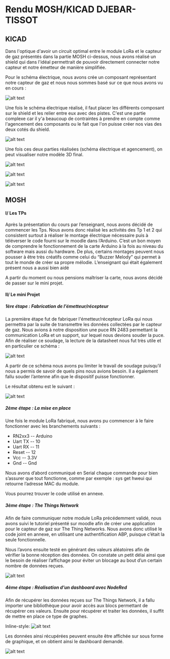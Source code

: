# Rendu MOSH/KICAD DJEBAR-TISSOT
## KICAD

Dans l'optique d'avoir un circuit optimal entre le module LoRa et le capteur de gaz présentés dans la partie MOSH ci-dessus, nous avons réalisé un shield qui dans l'idéal permettrait de pouvoir directement connecter notre capteur et notre émetteur de manière simplifiée.

Pour le schéma électrique, nous avons crée un composant représentant notre capteur de gaz et nous nous sommes basé sur ce que nous avons vu en cours :

![alt text](https://github.com/MOSH-Insa-Toulouse/2019_MOSH_B2_DJEBAR_TISSOT/blob/master/ImagesPCB/schema.png "Figure 1: Schéma du circuit électrique du shield")

Une fois le schéma électrique réalisé, il faut placer les différents composant sur le shield et les relier entre eux avec des pistes. C'est une partie complexe car il y'a beaucoup de contraintes à prendre en compte comme l'agencement des composants ou le fait que l'on puisse créer nos vias des deux cotés du shield.

![alt text](https://github.com/MOSH-Insa-Toulouse/2019_MOSH_B2_DJEBAR_TISSOT/blob/master/ImagesPCB/Pcb.PNG "Figure 2: Positionnement des pistes")

Une fois ces deux parties réalisées (schéma électrique et agencement), on peut visualiser notre modèle 3D final.

![alt text](https://github.com/MOSH-Insa-Toulouse/2019_MOSH_B2_DJEBAR_TISSOT/blob/master/ImagesPCB/3dVisu1.PNG "Figure 3: Vue 3D de coté")

![alt text](https://github.com/MOSH-Insa-Toulouse/2019_MOSH_B2_DJEBAR_TISSOT/blob/master/ImagesPCB/3dVisu2.PNG "Figure 4: Vue 3D de dessus")

![alt text](https://github.com/MOSH-Insa-Toulouse/2019_MOSH_B2_DJEBAR_TISSOT/blob/master/ImagesPCB/3dVisu2.PNG "Figure 5: Vue 3D de dessous")

## MOSH

#### I/ Les TPs

Après la présentation du cours par l’enseignant, nous avons décidé de commencer les Tps. Nous avons donc réalisé les activités des Tp 1 et 2 qui consistent surtout à réaliser le montage électrique nécessaire puis à téléverser le code fourni sur le moodle dans l’Arduino.
C’est un bon moyen de comprendre le fonctionnement de la carte Arduino à la fois au niveau du software mais aussi du hardware. 
De plus, certains montages peuvent nous pousser à être très créatifs comme celui du “Buzzer Melody” qui permet à tout le monde de créer sa propre mélodie. L’enseignant qui était également présent nous a aussi bien aidé

A partir du moment ou nous pensions maîtriser la carte, nous avons décidé de passer sur le mini projet.

#### II/ Le mini Projet

##### 1ère étape : Fabrication de l’émetteur/récepteur

La première étape fut de fabriquer l'émetteur/récepteur LoRa qui nous permettra par la suite de transmettre les données collectées par le capteur de gaz. Nous avions à notre disposition une puce RN 2483 permettant la communication LoRa et un support, sur lequel nous devions souder la puce. Afin de réaliser ce soudage, la lecture de la datasheet nous fut très utile et en particulier ce schéma :

![alt text](https://github.com/mystofake/MOSH_GazSensor/blob/master/MOSH/Images/pins.jpg "Figure 1: Pins de la puce RN 2483")

A partir de ce schéma nous avons pu limiter le travail de soudage puisqu’il nous a permis de savoir de quels pins nous avions besoin. Il a également fallu souder l’antenne afin que le dispositif puisse fonctionner. 


Le résultat obtenu est le suivant :

![alt text](https://github.com/mystofake/MOSH_GazSensor/blob/master/MOSH/Images/module.JPG "Figure 2 : Emetteur/Récepteur LoRa")

##### 2ème étape : La mise en place

Une fois le module LoRa fabriqué, nous avons pu commencer à le faire fonctionner avec les branchements suivants :

 * RN2xx3 -- Arduino
 * Uart TX -- 10
 * Uart RX -- 11
 * Reset -- 12
 * Vcc -- 3.3V
 * Gnd -- Gnd

Nous avons d’abord communiqué en Serial chaque commande pour bien s’assurer que tout fonctionne, comme par exemple :  sys get hweui qui retourne l’adresse MAC du module.

Vous pourrez trouver le code utilisé en annexe.


##### 3ème étape : The Things Network

Afin de faire communiquer notre module LoRa précédemment validé, nous avons suivi le tutoriel présenté sur moodle afin de créer une application pour le capteur de gaz sur The Thing Networks. Nous avons donc utilisé le code joint en annexe, en utilisant une authentification ABP, puisque c’était la seule fonctionnelle.

Nous l’avons ensuite testé en générant des valeurs aléatoires afin de vérifier la bonne réception des données. 
On constate un petit délai ainsi que le besoin de réaliser l’affichage pour éviter un blocage au bout d’un certain nombre de données reçues.
  
![alt text](https://github.com/mystofake/MOSH_GazSensor/blob/master/MOSH/Images/figure3.png "Figure 3 : Réception des données sur The Things Network")



##### 4ème étape : Réalisation d’un dashboard avec NodeRed

Afin de récupérer les données reçues sur The Things Network, il a fallu importer une bibliothèque pour avoir accès aux blocs permettant de récupérer ces valeurs.
Ensuite pour récupérer et traiter les données, il suffit de mettre en place ce type de graphes.

 
Inline-style: 
![alt text](https://github.com/mystofake/MOSH_GazSensor/blob/master/MOSH/Images/figure4.png
 "Figure 4 : Récupération des données sur NodeRed")


Les données ainsi récupérées peuvent ensuite être affichée sur sous forme de graphique, et on obtient ainsi le dashboard demandé.

![alt text](https://github.com/mystofake/MOSH_GazSensor/blob/master/MOSH/Images/figure5.png "Figure 5 : Visualisation des données du capteur") 

